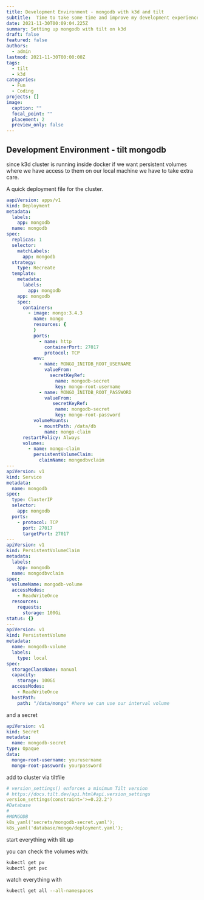 ```yaml
---
title: Development Environment - mongodb with k3d and tilt
subtitle:  Time to take some time and improve my development experience. 
date: 2021-11-30T00:09:04.225Z
summary: Setting up mongodb with tilt on k3d
draft: false
featured: false
authors:
  - admin
lastmod: 2021-11-30T00:00:00Z
tags:
  - tilt
  - k3d
categories:
  - Fun
  - Coding
projects: []
image:
  caption: ""
  focal_point: ""
  placement: 2
  preview_only: false
---
```


## Development Environment - tilt mongodb

since k3d cluster is running inside docker if we want persistent volumes where we have access to them on our local machine we have to take extra care.

A quick deployment file for the cluster. 

```yaml
aapiVersion: apps/v1
kind: Deployment
metadata:  
  labels:
    app: mongodb
  name: mongodb
spec:
  replicas: 1
  selector:
    matchLabels:
      app: mongodb
  strategy:
    type: Recreate
  template:
    metadata:
      labels:
        app: mongodb
    app: mongodb
    spec:
      containers:
        - image: mongo:3.4.3
          name: mongo
          resources: {
          }
          ports:
            - name: http
              containerPort: 27017
              protocol: TCP
          env:
            - name: MONGO_INITDB_ROOT_USERNAME
              valueFrom:
                secretKeyRef:
                  name: mongodb-secret
                  key: mongo-root-username
            - name: MONGO_INITDB_ROOT_PASSWORD
              valueFrom:
                 secretKeyRef:
                  name: mongodb-secret
                  key: mongo-root-password
          volumeMounts:
            - mountPath: /data/db
              name: mongo-claim
      restartPolicy: Always
      volumes:
        - name: mongo-claim
          persistentVolumeClaim:
            claimName: mongodbvclaim
---
apiVersion: v1
kind: Service
metadata:
  name: mongodb
spec:
  type: ClusterIP
  selector:
    app: mongodb
  ports:
    - protocol: TCP
      port: 27017
      targetPort: 27017    
---
apiVersion: v1
kind: PersistentVolumeClaim
metadata:
  labels:
    app: mongodb
  name: mongodbvclaim
spec:
  volumeName: mongodb-volume
  accessModes:
    - ReadWriteOnce
  resources:
    requests:
      storage: 100Gi
status: {}
---
apiVersion: v1
kind: PersistentVolume
metadata:
  name: mongodb-volume
  labels:
    type: local
spec:
  storageClassName: manual
  capacity:
    storage: 100Gi
  accessModes:
    - ReadWriteOnce
  hostPath:
    path: "/data/mongo" #here we can use our interval volume

```
and a secret
```yaml
apiVersion: v1
kind: Secret
metadata:
  name: mongodb-secret
type: Opaque
data:
  mongo-root-username: yourusername
  mongo-root-password: yourpassword  
```
add to cluster via tiltfile
```yaml
# version_settings() enforces a minimum Tilt version
# https://docs.tilt.dev/api.html#api.version_settings
version_settings(constraint='>=0.22.2')
#Database
#
#MONGODB
k8s_yaml('secrets/mongodb-secret.yaml');
k8s_yaml('database/mongo/deployment.yaml');
```

start everything with tilt up

you can check the volumes with:
```bash
kubectl get pv
kubectl get pvc
```

watch everything with
```bash
kubectl get all --all-namespaces
```
